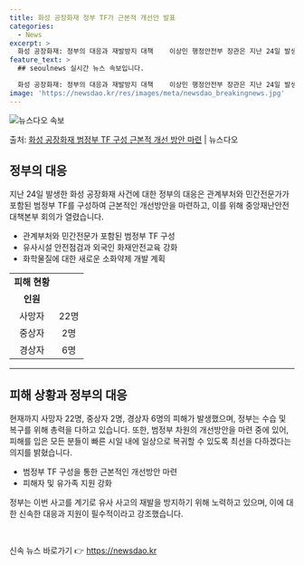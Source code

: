 ```yaml
---
title: 화성 공장화재 정부 TF가 근본적 개선안 발표
categories:
  - News
excerpt: >
  화성 공장화재: 정부의 대응과 재발방지 대책    이상민 행정안전부 장관은 지난 24일 발생한 화성 공장화재…
feature_text: >
  ## seoulnews 실시간 뉴스 속보입니다.

  화성 공장화재: 정부의 대응과 재발방지 대책    이상민 행정안전부 장관은 지난 24일 발생한 화성 공장화재…
image: 'https://newsdao.kr/res/images/meta/newsdao_breakingnews.jpg'
---
```


![뉴스다오 속보](https://newsdao.kr/res/images/meta/newsdao_breakingnews.jpg)

<p>출처: <a href="https://newsdao.kr/4415" rel="dofollow">화성 공장화재 범정부 TF 구성 근본적 개선 방안 마련</a> | 뉴스다오</p>

<h2 data-ke-size="size26">정부의 대응</h2>
<p data-ke-size="size16">지난 24일 발생한 화성 공장화재 사건에 대한 정부의 대응은 관계부처와 민간전문가가 포함된 범정부 TF를 구성하여 근본적인 개선방안을 마련하고, 이를 위해 중앙재난안전대책본부 회의가 열렸습니다.</p>
<ul>
<li>관계부처와 민간전문가 포함된 범정부 TF 구성</li>
<li>유사시설 안전점검과 외국인 화재안전교육 강화</li>
<li>화학물질에 대한 새로운 소화약제 개발 계획</li>
</ul>
<table>
<tbody>
<tr>
<td style="text-align: center; height: 17px;"><b>피해 현황</b></td>
</tr>
<tr>
<td style="text-align: center; height: 17px;"><b>인원</b></td>
</tr>
<tr>
<td style="text-align: center; height: 17px;">사망자</td>
<td style="text-align: center; height: 17px;">22명</td>
</tr>
<tr>
<td style="text-align: center; height: 17px;">중상자</td>
<td style="text-align: center; height: 17px;">2명</td>
</tr>
<tr>
<td style="text-align: center; height: 17px;">경상자</td>
<td style="text-align: center; height: 17px;">6명</td>
</tr>
</tbody>
</table>
<hr>
<h2 data-ke-size="size26">피해 상황과 정부의 대응</h2>
<p data-ke-size="size16">현재까지 사망자 22명, 중상자 2명, 경상자 6명의 피해가 발생했으며, 정부는 수습 및 복구를 위해 총력을 다하고 있습니다. 또한, 범정부 차원의 개선방안을 마련 중에 있어, 피해를 입은 모든 분들이 빠른 시일 내에 일상으로 복귀할 수 있도록 최선을 다하겠다는 의지를 밝혔습니다.</p>
<ul>
<li>범정부 TF 구성을 통한 근본적인 개선방안 마련</li>
<li>피해자 및 유가족 지원 강화</li>
</ul>
<p data-ke-size="size16">정부는 이번 사고를 계기로 유사 사고의 재발을 방지하기 위해 노력하고 있으며, 이에 대한 신속한 대응과 지원이 필수적이라고 강조했습니다.</p>
<p data-ke-size="size16">&nbsp;</p> 

신속 뉴스 바로가기 👉 <a href="https://newsdao.kr" rel="dofollow">https://newsdao.kr</a>


